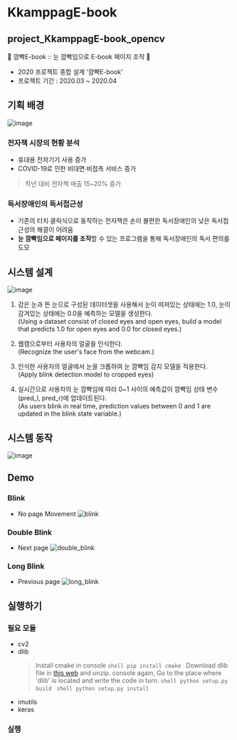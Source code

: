 # KkamppagE-book
## project_KkamppagE-book_opencv
👀 깜빡E-book :: 눈 깜빡임으로 E-book 페이지 조작 👀 
* 2020 프로젝트 종합 설계 '깜빡E-book'
* 프로젝트 기간 : 2020.03 ~ 2020.04 
  
## 기획 배경
![image](https://user-images.githubusercontent.com/79209568/111514869-7fdd0480-8795-11eb-8308-da4093e7ca23.png)
  
### 전자책 시장의 현황 분석
* 휴대용 전자기기 사용 증가
* COVID-19로 인한 비대면∙비접촉 서비스 증가
> 작년 대비 전자책 매출 15~20% 증가  

### 독서장애인의 독서접근성
* 기존의 터치∙클릭식으로 동작하는 전자책은 손이 불편한 독서장애인의 낮은 독서접근성의 해결이 어려움
* **눈 깜빡임으로 페이지를 조작**할 수 있는 프로그램을 통해 독서장애인의 독서 편의를 도모  
  
## 시스템 설계
![image](https://user-images.githubusercontent.com/79209568/111575966-dd536e80-87f2-11eb-94f7-d78b5eae1802.png)

1. 감은 눈과 뜬 눈으로 구성된 데이터셋을 사용해서 눈이 떠져있는 상태에는 1.0, 눈이 감겨있는 상태에는 0.0을 예측하는 모델을 생성한다.  
(Using a dataset consist of closed eyes and open eyes, build a model that predicts 1.0 for open eyes and 0.0 for closed eyes.)
  
2. 웹캠으로부터 사용자의 얼굴을 인식한다.  
(Recognize the user's face from the webcam.)

3. 인식한 사용자의 얼굴에서 눈을 크롭하여 눈 깜빡임 감지 모델을 적용한다.  
(Apply blink detection model to cropped eyes)

4. 실시간으로 사용자의 눈 깜빡임에 따라 0~1 사이의 예측값이 깜빡임 상태 변수(pred_l, pred_r)에 업데이트된다.   
(As users blink in real time, prediction values between 0 and 1 are updated in the blink state variable.)  
  
## 시스템 동작
![image](https://user-images.githubusercontent.com/79209568/111637653-fc76ee00-883c-11eb-8118-d57b547d74d6.png)
  
## Demo
### Blink
* No page Movement
![blink](https://user-images.githubusercontent.com/79209568/111640732-d3a42800-883f-11eb-895c-d4851d4f18d6.gif)

### Double Blink
* Next page
![double_blink](https://user-images.githubusercontent.com/79209568/111641323-60e77c80-8840-11eb-884b-88606980ee86.gif)

### Long Blink
* Previous page
![long_blink](https://user-images.githubusercontent.com/79209568/111641879-ea974a00-8840-11eb-9f58-1f1e6b378899.gif)
  
  
## 실행하기
### 필요 모듈
* cv2
* dlib
     > Install cmake in console
      ```shell
      pip install cmake
      ```
     > Download dlib file in [this web](http://dlib.net/) and unzip.
     > console again, Go to the place where 'dlib' is located and write the code in turn.
      ```shell
      python setup.py build
      ```
      ```shell
      python setup.py install
      ```
* imutils
* keras


### 실행

